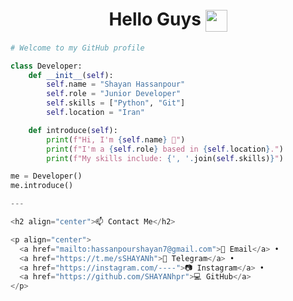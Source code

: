 <h1 align="center">
  Hello Guys <img src="https://media.giphy.com/media/hvRJCLFzcasrR4ia7z/giphy.gif" width="35px" style="vertical-align: middle;"/>
</h1>

```python
# Welcome to my GitHub profile

class Developer:
    def __init__(self):
        self.name = "Shayan Hassanpour"
        self.role = "Junior Developer"
        self.skills = ["Python", "Git"]
        self.location = "Iran"

    def introduce(self):
        print(f"Hi, I'm {self.name} 👋")
        print(f"I'm a {self.role} based in {self.location}.")
        print(f"My skills include: {', '.join(self.skills)}")

me = Developer()
me.introduce()

---

<h2 align="center">📫 Contact Me</h2>

<p align="center">
  <a href="mailto:hassanpourshayan7@gmail.com">📧 Email</a> •
  <a href="https://t.me/sSHAYANh">💬 Telegram</a> •
  <a href="https://instagram.com/----">📷 Instagram</a> •
  <a href="https://github.com/SHAYANhpr">💻 GitHub</a>
</p>
